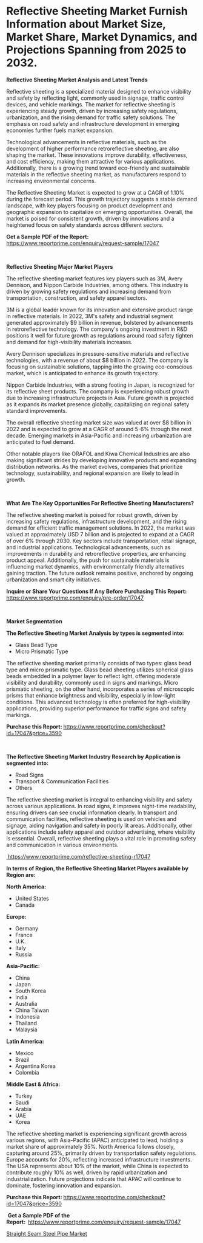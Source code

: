 <p><h1>Reflective Sheeting Market Furnish Information about Market Size, Market Share, Market Dynamics, and Projections Spanning from 2025 to 2032.</h1></p><p><strong>Reflective Sheeting Market Analysis and Latest Trends</strong></p>
<p><p>Reflective sheeting is a specialized material designed to enhance visibility and safety by reflecting light, commonly used in signage, traffic control devices, and vehicle markings. The market for reflective sheeting is experiencing steady growth, driven by increasing safety regulations, urbanization, and the rising demand for traffic safety solutions. The emphasis on road safety and infrastructure development in emerging economies further fuels market expansion.</p><p>Technological advancements in reflective materials, such as the development of higher performance retroreflective sheeting, are also shaping the market. These innovations improve durability, effectiveness, and cost efficiency, making them attractive for various applications. Additionally, there is a growing trend toward eco-friendly and sustainable materials in the reflective sheeting market, as manufacturers respond to increasing environmental concerns.</p><p>The Reflective Sheeting Market is expected to grow at a CAGR of 1.10% during the forecast period. This growth trajectory suggests a stable demand landscape, with key players focusing on product development and geographic expansion to capitalize on emerging opportunities. Overall, the market is poised for consistent growth, driven by innovations and a heightened focus on safety standards across different sectors.</p></p>
<p><strong>Get a Sample PDF of the Report:&nbsp;</strong> <a href="https://www.reportprime.com/enquiry/request-sample/17047?utm_campaign=3199&utm_medium=2&utm_source=Github&utm_content=ia&utm_term=18032025&utm_id=reflective-sheeting">https://www.reportprime.com/enquiry/request-sample/17047</a></p>
<p>&nbsp;</p>
<p><strong>Reflective Sheeting Major Market Players</strong></p>
<p><p>The reflective sheeting market features key players such as 3M, Avery Dennison, and Nippon Carbide Industries, among others. This industry is driven by growing safety regulations and increasing demand from transportation, construction, and safety apparel sectors.</p><p>3M is a global leader known for its innovation and extensive product range in reflective materials. In 2022, 3M's safety and industrial segment generated approximately $9 billion in revenue, bolstered by advancements in retroreflective technology. The company's ongoing investment in R&D positions it well for future growth as regulations around road safety tighten and demand for high-visibility materials increases.</p><p>Avery Dennison specializes in pressure-sensitive materials and reflective technologies, with a revenue of about $8 billion in 2022. The company is focusing on sustainable solutions, tapping into the growing eco-conscious market, which is anticipated to enhance its growth trajectory.</p><p>Nippon Carbide Industries, with a strong footing in Japan, is recognized for its reflective sheet products. The company is experiencing robust growth due to increasing infrastructure projects in Asia. Future growth is projected as it expands its market presence globally, capitalizing on regional safety standard improvements.</p><p>The overall reflective sheeting market size was valued at over $8 billion in 2022 and is expected to grow at a CAGR of around 5-6% through the next decade. Emerging markets in Asia-Pacific and increasing urbanization are anticipated to fuel demand.</p><p>Other notable players like ORAFOL and Kiwa Chemical Industries are also making significant strides by developing innovative products and expanding distribution networks. As the market evolves, companies that prioritize technology, sustainability, and regional expansion are likely to lead in growth.</p></p>
<p>&nbsp;</p>
<p><strong>What Are The Key Opportunities For Reflective Sheeting Manufacturers?</strong></p>
<p><p>The reflective sheeting market is poised for robust growth, driven by increasing safety regulations, infrastructure development, and the rising demand for efficient traffic management solutions. In 2022, the market was valued at approximately USD 7 billion and is projected to expand at a CAGR of over 6% through 2030. Key sectors include transportation, retail signage, and industrial applications. Technological advancements, such as improvements in durability and retroreflective properties, are enhancing product appeal. Additionally, the push for sustainable materials is influencing market dynamics, with environmentally friendly alternatives gaining traction. The future outlook remains positive, anchored by ongoing urbanization and smart city initiatives.</p></p>
<p><strong>Inquire or Share Your Questions If Any Before Purchasing This Report:</strong> <a href="https://www.reportprime.com/enquiry/pre-order/17047?utm_campaign=3199&utm_medium=2&utm_source=Github&utm_content=ia&utm_term=18032025&utm_id=reflective-sheeting">https://www.reportprime.com/enquiry/pre-order/17047</a></p>
<p>&nbsp;</p>
<p><strong>Market Segmentation</strong></p>
<p><strong>The Reflective Sheeting Market Analysis by types is segmented into:</strong></p>
<p><ul><li>Glass Bead Type</li><li>Micro Prismatic Type</li></ul></p>
<p><p>The reflective sheeting market primarily consists of two types: glass bead type and micro prismatic type. Glass bead sheeting utilizes spherical glass beads embedded in a polymer layer to reflect light, offering moderate visibility and durability, commonly used in signs and markings. Micro prismatic sheeting, on the other hand, incorporates a series of microscopic prisms that enhance brightness and visibility, especially in low-light conditions. This advanced technology is often preferred for high-visibility applications, providing superior performance for traffic signs and safety markings.</p></p>
<p><strong>Purchase this Report:&nbsp;</strong><a href="https://www.reportprime.com/checkout?id=17047&price=3590&utm_campaign=3199&utm_medium=2&utm_source=Github&utm_content=ia&utm_term=18032025&utm_id=reflective-sheeting">https://www.reportprime.com/checkout?id=17047&price=3590</a></p>
<p>&nbsp;</p>
<p><strong>The Reflective Sheeting Market Industry Research by Application is segmented into:</strong></p>
<p><ul><li>Road Signs</li><li>Transport & Communication Facilities</li><li>Others</li></ul></p>
<p><p>The reflective sheeting market is integral to enhancing visibility and safety across various applications. In road signs, it improves night-time readability, ensuring drivers can see crucial information clearly. In transport and communication facilities, reflective sheeting is used on vehicles and signage, aiding navigation and safety in poorly lit areas. Additionally, other applications include safety apparel and outdoor advertising, where visibility is essential. Overall, reflective sheeting plays a vital role in promoting safety and communication in various environments.</p></p>
<p><a href="https://www.reportprime.com/reflective-sheeting-r17047?utm_campaign=3199&utm_medium=2&utm_source=Github&utm_content=ia&utm_term=18032025&utm_id=reflective-sheeting">&nbsp;https://www.reportprime.com/reflective-sheeting-r17047</a></p>
<p><strong>In terms of Region, the Reflective Sheeting Market Players available by Region are:</strong></p>
<p>
    <p> <strong> North America: </strong>
        <ul>
            <li>United States</li>
            <li>Canada</li>
        </ul>
        </p> 
    <p> <strong> Europe: </strong>
        <ul>
            <li>Germany</li>
            <li>France</li>
            <li>U.K.</li>
            <li>Italy</li>
            <li>Russia</li>
        </ul>
        </p> 
    <p> <strong> Asia-Pacific: </strong>
        <ul>
            <li>China</li>
            <li>Japan</li>
            <li>South Korea</li>
            <li>India</li>
            <li>Australia</li>
            <li>China Taiwan</li>
            <li>Indonesia</li>
            <li>Thailand</li>
            <li>Malaysia</li>
        </ul>
        </p> 
    <p> <strong> Latin America: </strong>
        <ul>
            <li>Mexico</li>
            <li>Brazil</li>
            <li>Argentina Korea</li>
            <li>Colombia</li>
        </ul>
        </p> 
    <p> <strong> Middle East & Africa: </strong>
        <ul>
            <li>Turkey</li>
            <li>Saudi</li>
            <li>Arabia</li>
            <li>UAE</li>
            <li>Korea</li>
        </ul>
    </p>
    </p>
<p><p>The reflective sheeting market is experiencing significant growth across various regions, with Asia-Pacific (APAC) anticipated to lead, holding a market share of approximately 35%. North America follows closely, capturing around 25%, primarily driven by transportation safety regulations. Europe accounts for 20%, reflecting increased infrastructure investments. The USA represents about 10% of the market, while China is expected to contribute roughly 10% as well, driven by rapid urbanization and industrialization. Future projections indicate that APAC will continue to dominate, fostering innovation and expansion.</p></p>
<p><strong>Purchase this Report: </strong><a href="https://www.reportprime.com/checkout?id=17047&price=3590&utm_campaign=3199&utm_medium=2&utm_source=Github&utm_content=ia&utm_term=18032025&utm_id=reflective-sheeting">https://www.reportprime.com/checkout?id=17047&price=3590</a></p>
<p>&nbsp;<strong>Get a Sample PDF of the Report:&nbsp;&nbsp;</strong><a href="https://www.reportprime.com/enquiry/request-sample/17047?utm_campaign=3199&utm_medium=2&utm_source=Github&utm_content=ia&utm_term=18032025&utm_id=reflective-sheeting">https://www.reportprime.com/enquiry/request-sample/17047</a></p>
<p><strong></strong></p>
<p><p><a href="https://github.com/daphnyvashdi/Market-Research-Report-List-1/blob/main/straight-seam-steel-pipe-market.md?utm_campaign=3199&utm_medium=2&utm_source=Github&utm_content=ia&utm_term=18032025&utm_id=reflective-sheeting">Straight Seam Steel Pipe Market</a></p></p>